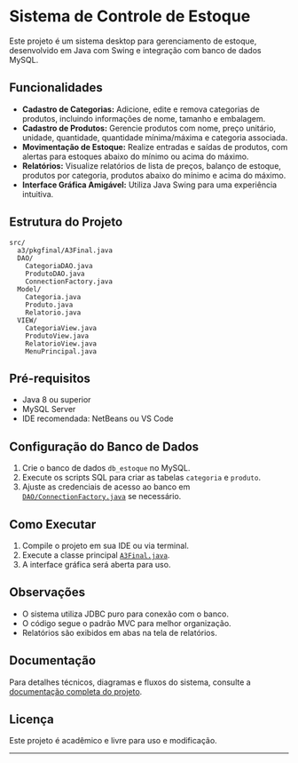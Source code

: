 # Sistema de Controle de Estoque

Este projeto é um sistema desktop para gerenciamento de estoque, desenvolvido em Java com Swing e integração com banco de dados MySQL.

## Funcionalidades

- **Cadastro de Categorias:** Adicione, edite e remova categorias de produtos, incluindo informações de nome, tamanho e embalagem.
- **Cadastro de Produtos:** Gerencie produtos com nome, preço unitário, unidade, quantidade, quantidade mínima/máxima e categoria associada.
- **Movimentação de Estoque:** Realize entradas e saídas de produtos, com alertas para estoques abaixo do mínimo ou acima do máximo.
- **Relatórios:** Visualize relatórios de lista de preços, balanço de estoque, produtos por categoria, produtos abaixo do mínimo e acima do máximo.
- **Interface Gráfica Amigável:** Utiliza Java Swing para uma experiência intuitiva.

## Estrutura do Projeto

```
src/
  a3/pkgfinal/A3Final.java          
  DAO/                              
    CategoriaDAO.java
    ProdutoDAO.java
    ConnectionFactory.java
  Model/                          
    Categoria.java
    Produto.java
    Relatorio.java
  VIEW/                            
    CategoriaView.java
    ProdutoView.java
    RelatorioView.java
    MenuPrincipal.java
```

## Pré-requisitos

- Java 8 ou superior
- MySQL Server
- IDE recomendada: NetBeans ou VS Code

## Configuração do Banco de Dados

1. Crie o banco de dados `db_estoque` no MySQL.
2. Execute os scripts SQL para criar as tabelas `categoria` e `produto`.
3. Ajuste as credenciais de acesso ao banco em [`DAO/ConnectionFactory.java`](src/DAO/ConnectionFactory.java) se necessário.

## Como Executar

1. Compile o projeto em sua IDE ou via terminal.
2. Execute a classe principal [`A3Final.java`](src/a3/pkgfinal/A3Final.java).
3. A interface gráfica será aberta para uso.

## Observações

- O sistema utiliza JDBC puro para conexão com o banco.
- O código segue o padrão MVC para melhor organização.
- Relatórios são exibidos em abas na tela de relatórios.



## Documentação

Para detalhes técnicos, diagramas e fluxos do sistema, consulte a [documentação completa do projeto](https://dav1samu3l.github.io/A3-final/).


## Licença

Este projeto é acadêmico e livre para uso e modificação.

---

